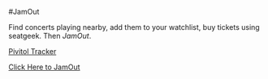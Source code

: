 #JamOut

 Find concerts playing nearby, add them to your watchlist, buy tickets using seatgeek. Then _JamOut_.

 [Pivitol Tracker](https://www.pivotaltracker.com/s/projects/1047994)

 [Click Here to JamOut](http://strawberry-cake-2450.herokuapp.com/)






